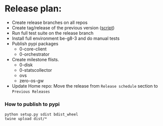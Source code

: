 # Release plan:

- Create release branches on all repos
- Create tag/release of the previous version ([script](https://github.com/Incubaid/dev_process/blob/master/scripts/createrelease.py))
- Run full test suite on the release branch
- Install full environment be-g8-3 and do manual tests
- Publish pypi packages
  - 0-core-client
  - 0-orchestrator
- Create milestone flists.
  - 0-disk
  - 0-statscollector
  - ovs
  - zero-os-gw
- Update Home repo: Move the release from `Release schedule` section to `Previous Releases`


### How to publish to pypi
```shell
python setup.py sdist bdist_wheel
twine upload dist/*
```
